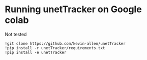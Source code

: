# Running unetTracker on Google colab

Not tested
```
!git clone https://github.com/kevin-allen/unetTracker
!pip install -r unetTracker/requirements.txt
!pip install -e unetTracker
```
